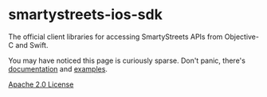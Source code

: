 # smartystreets-ios-sdk

The official client libraries for accessing SmartyStreets APIs from Objective-C and Swift.

You may have noticed this page is curiously sparse. Don't panic, there's [documentation](https://smartystreets.com/docs/sdk/ios) and [examples](smartystreets-ios-sdk/Examples).

[Apache 2.0 License](LICENSE)
